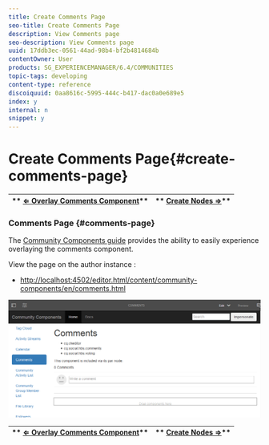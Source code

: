 ```yaml
---
title: Create Comments Page
seo-title: Create Comments Page
description: View Comments page
seo-description: View Comments page
uuid: 17ddb3ec-0561-44ad-98b4-bf2b4814684b
contentOwner: User
products: SG_EXPERIENCEMANAGER/6.4/COMMUNITIES
topic-tags: developing
content-type: reference
discoiquuid: 0aa8616c-5995-444c-b417-dac0a0e689e5
index: y
internal: n
snippet: y
---
```


# Create Comments Page{#create-comments-page}

| ** [⇐ Overlay Comments Component](../../communities/using/overlay-comments.md)** |** [Create Nodes ⇒](../../communities/using/overlay-create-nodes.md)** |
|---|---|

### Comments Page {#comments-page}

The [Community Components guide](../../communities/using/components-guide.md) provides the ability to easily experience overlaying the comments component.

View the page on the author instance :

* [http://localhost:4502/editor.html/content/community-components/en/comments.html](http://localhost:4502/editor.html/content/community-components/en/comments.html)

![](assets/chlimage_1-125.png)

| ** [⇐ Overlay Comments Component](../../communities/using/overlay-comments.md)** |** [Create Nodes ⇒](../../communities/using/overlay-create-nodes.md)** |
|---|---|


